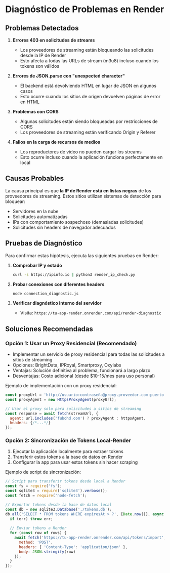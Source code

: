 # Diagnóstico de Problemas en Render

## Problemas Detectados

1. **Errores 403 en solicitudes de streams**
   - Los proveedores de streaming están bloqueando las solicitudes desde la IP de Render
   - Esto afecta a todas las URLs de stream (m3u8) incluso cuando los tokens son válidos

2. **Errores de JSON.parse con "unexpected character"**
   - El backend está devolviendo HTML en lugar de JSON en algunos casos
   - Esto ocurre cuando los sitios de origen devuelven páginas de error en HTML

3. **Problemas con CORS**
   - Algunas solicitudes están siendo bloqueadas por restricciones de CORS
   - Los proveedores de streaming están verificando Origin y Referer

4. **Fallos en la carga de recursos de medios**
   - Los reproductores de video no pueden cargar los streams
   - Esto ocurre incluso cuando la aplicación funciona perfectamente en local

## Causas Probables

La causa principal es que **la IP de Render está en listas negras** de los proveedores de streaming. Estos sitios utilizan sistemas de detección para bloquear:
- Servidores en la nube
- Solicitudes automatizadas
- IPs con comportamiento sospechoso (demasiadas solicitudes)
- Solicitudes sin headers de navegador adecuados

## Pruebas de Diagnóstico

Para confirmar estas hipótesis, ejecuta las siguientes pruebas en Render:

1. **Comprobar IP y estado**
   ```bash
   curl -s https://ipinfo.io | python3 render_ip_check.py
   ```

2. **Probar conexiones con diferentes headers**
   ```bash
   node connection_diagnostic.js
   ```

3. **Verificar diagnóstico interno del servidor**
   - Visita: `https://tu-app-render.onrender.com/api/render-diagnostic`

## Soluciones Recomendadas

### Opción 1: Usar un Proxy Residencial (Recomendado)
- Implementar un servicio de proxy residencial para todas las solicitudes a sitios de streaming
- Opciones: BrightData, IPRoyal, Smartproxy, Oxylabs
- Ventajas: Solución definitiva al problema, funcionará a largo plazo
- Desventajas: Costo adicional (desde $10-15/mes para uso personal)

Ejemplo de implementación con un proxy residencial:
```javascript
const proxyUrl = 'http://usuario:contraseña@proxy.proveedor.com:puerto';
const proxyAgent = new HttpsProxyAgent(proxyUrl);

// Usar el proxy solo para solicitudes a sitios de streaming
const response = await fetch(streamUrl, {
  agent: url.includes('fubohd.com') ? proxyAgent : httpsAgent,
  headers: {/*...*/}
});
```

### Opción 2: Sincronización de Tokens Local-Render
1. Ejecutar la aplicación localmente para extraer tokens
2. Transferir estos tokens a la base de datos en Render
3. Configurar la app para usar estos tokens sin hacer scraping

Ejemplo de script de sincronización:
```javascript
// Script para transferir tokens desde local a Render
const fs = require('fs');
const sqlite3 = require('sqlite3').verbose();
const fetch = require('node-fetch');

// Exportar tokens desde la base de datos local
const db = new sqlite3.Database('./tokens.db');
db.all('SELECT * FROM tokens WHERE expiresAt > ?', [Date.now()], async (err, rows) => {
  if (err) throw err;
  
  // Enviar tokens a Render
  for (const row of rows) {
    await fetch('https://tu-app-render.onrender.com/api/tokens/import', {
      method: 'POST',
      headers: { 'Content-Type': 'application/json' },
      body: JSON.stringify(row)
    });
  }
});
```
